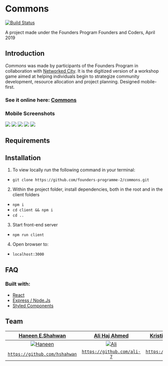# Commons

[![Build Status](https://travis-ci.org/founders-programme-2/commons.svg?branch=master)](https://travis-ci.org/founders-programme-2/commons)


A project made under the Founders Program
Founders and Coders, April 2019

## Introduction
*Commons* was made by participants of the Founders Program in collaboration with [Networked City](https://www.networkedcity.london/start). It is the digitized version of a workshop game aimed at helping individuals begin to strategize community development, resource allocation and project planning. Designed mobile-first.

### See it online here: [Commons](https://commons-app.herokuapp.com)

### Mobile Screenshots
![](https://i.imgur.com/j7LyyaA.png)
![](https://i.imgur.com/EZIXSM7.png)
![](https://i.imgur.com/R8LclV1.png)
![](https://i.imgur.com/Yk0cFGF.png)
![](https://i.imgur.com/l09skKF.png)


## Requirements

## Installation
1. To view locally run the following command in your terminal:

- ```git clone https://github.com/founders-programme-2/commons.git```

2. Within the project folder, install dependencies, both in the root and in the client folders

- ```npm i ```
- ```cd client && npm i```
- ``` cd .. ```

3. Start front-end server
- ```npm run client```

4. Open browser to:
- ```localhost:3000```

## FAQ

### Built with:
- [React](https://reactjs.org/) 
- [Express / Node.Js](https://https://expressjs.com/)
- [Styled Components](https://www.styled-components.com/)

## Team
| <a href="https://github.com/hshahwan" target="_blank">**Haneen E.Shahwan**</a> | <a href="https://github.com/ali-7" target="_blank">**Ali Haj Ahmed**</a> | <a href="https://github.com/teenie-quaggard" target="_blank">**Kristina-Talisa Jaggard**</a> | <a href="https://github.com/Oliversw" target="_blank">**Oliver**</a> |
| :---: |:---:|:---:|:---:|
| [![Haneen](https://avatars0.githubusercontent.com/u/32449667?s=460&v=4)]()    | [![Ali](https://avatars0.githubusercontent.com/u/36124895?s=460&v=4)]() |  [![Kristina](https://avatars1.githubusercontent.com/u/37771591?s=460&v=4)]()    | [![Oliver](https://avatars3.githubusercontent.com/u/9094166?s=460&v=4?v=3&s=200)]() |
| <a href="https://github.com/hshahwan" target="_blank">`https://github.com/hshahwan`</a> | <a href="https://github.com/ali-7" target="_blank">`https://github.com/ali-7`</a> | <a href="https://github.com/teenie-quaggard" target="_blank">`https://github.com/teenie-quaggard`</a> | <a href="https://github.com/Oliversw" target="_blank">`https://github.com/Oliversw`</a> |

